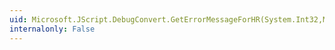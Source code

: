 ```yaml
---
uid: Microsoft.JScript.DebugConvert.GetErrorMessageForHR(System.Int32,Microsoft.JScript.Vsa.IJSVsaEngine)
internalonly: False
---
```

